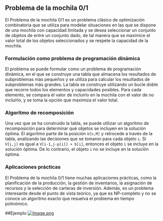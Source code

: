 ## Problema de la mochila 0/1

El Problema de la mochila 0/1 es un problema clásico de optimización combinatoria que se utiliza para modelar situaciones en las que se dispone de una mochila con capacidad limitada y se desea seleccionar un conjunto de objetos de entre un conjunto dado, de tal manera que se maximice el valor total de los objetos seleccionados y se respete la capacidad de la mochila.

### Formulación como problema de programación dinámica

El problema se puede formular como un problema de programación dinámica, en el que se construye una tabla que almacena los resultados de subproblemas más pequeños y se utiliza para calcular los resultados de subproblemas más grandes. La tabla se construye utilizando un bucle doble que recorre todos los elementos y capacidades posibles. Para cada elemento, se compara el valor de incluirlo en la mochila con el valor de no incluirlo, y se toma la opción que maximiza el valor total.

### Algoritmo de recomposición

Una vez que se ha construido la tabla, se puede utilizar un algoritmo de recomposición para determinar qué objetos se incluyen en la solución óptima. El algoritmo parte de la posición `V[n,M]` y retrocede a través de la tabla, analizando las decisiones que se tomaron para cada objeto `i`. Si `V[i,j]` es igual a `V[i-1,j-p[i]] + b[i]`, entonces el objeto `i` se incluye en la solución óptima. De lo contrario, el objeto `i` no se incluye en la solución óptima.

### Aplicaciones prácticas

El Problema de la mochila 0/1 tiene muchas aplicaciones prácticas, como la planificación de la producción, la gestión de inventarios, la asignación de recursos y la selección de carteras de inversión. Además, es un problema interesante desde el punto de vista teórico, ya que es NP-completo y no se conoce un algoritmo exacto que resuelva el problema en tiempo polinómico.

##Ejemplo
[![Image.png](https://i.postimg.cc/JnYjfHV1/Image.png)](https://postimg.cc/yg9J9d85)
